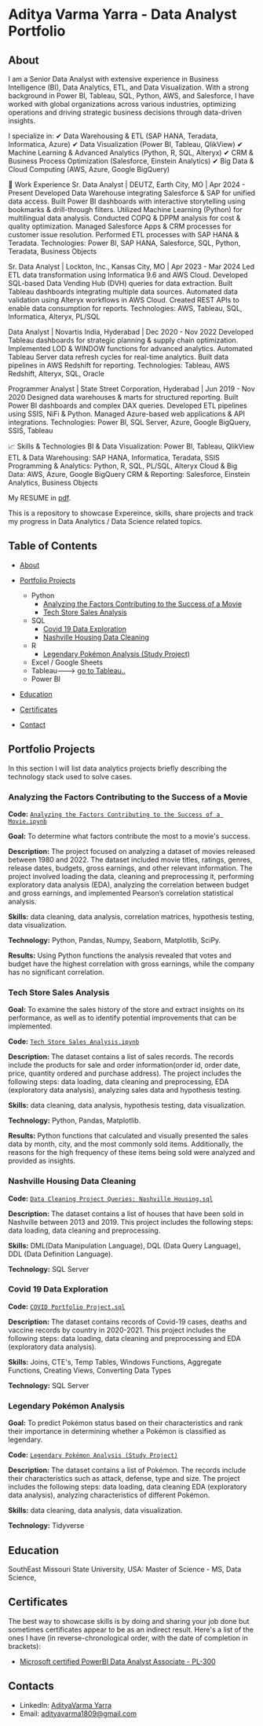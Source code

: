 # Aditya Varma Yarra - Data Analyst Portfolio
## About
I am a Senior Data Analyst with extensive experience in Business Intelligence (BI), Data Analytics, ETL, and Data Visualization. With a strong background in Power BI, Tableau, SQL, Python, AWS, and Salesforce, I have worked with global organizations across various industries, optimizing operations and driving strategic business decisions through data-driven insights.

I specialize in:
✔ Data Warehousing & ETL (SAP HANA, Teradata, Informatica, Azure)
✔ Data Visualization (Power BI, Tableau, QlikView)
✔ Machine Learning & Advanced Analytics (Python, R, SQL, Alteryx)
✔ CRM & Business Process Optimization (Salesforce, Einstein Analytics)
✔ Big Data & Cloud Computing (AWS, Azure, Google BigQuery)

💼 Work Experience
Sr. Data Analyst | DEUTZ, Earth City, MO | Apr 2024 - Present
Developed Data Warehouse integrating Salesforce & SAP for unified data access.
Built Power BI dashboards with interactive storytelling using bookmarks & drill-through filters.
Utilized Machine Learning (Python) for multilingual data analysis.
Conducted COPQ & DPPM analysis for cost & quality optimization.
Managed Salesforce Apps & CRM processes for customer issue resolution.
Performed ETL processes with SAP HANA & Teradata.
Technologies: Power BI, SAP HANA, Salesforce, SQL, Python, Teradata, Business Objects

Sr. Data Analyst | Lockton, Inc., Kansas City, MO | Apr 2023 - Mar 2024
Led ETL data transformation using Informatica 9.6 and AWS Cloud.
Developed SQL-based Data Vending Hub (DVH) queries for data extraction.
Built Tableau dashboards integrating multiple data sources.
Automated data validation using Alteryx workflows in AWS Cloud.
Created REST APIs to enable data consumption for reports.
Technologies: AWS, Tableau, SQL, Informatica, Alteryx, PL/SQL

Data Analyst | Novartis India, Hyderabad | Dec 2020 - Nov 2022
Developed Tableau dashboards for strategic planning & supply chain optimization.
Implemented LOD & WINDOW functions for advanced analytics.
Automated Tableau Server data refresh cycles for real-time analytics.
Built data pipelines in AWS Redshift for reporting.
Technologies: Tableau, AWS Redshift, Alteryx, SQL, Oracle

Programmer Analyst | State Street Corporation, Hyderabad | Jun 2019 - Nov 2020
Designed data warehouses & marts for structured reporting.
Built Power BI dashboards and complex DAX queries.
Developed ETL pipelines using SSIS, NiFi & Python.
Managed Azure-based web applications & API integrations.
Technologies: Power BI, SQL Server, Azure, Google BigQuery, SSIS, Tableau

📈 Skills & Technologies
BI & Data Visualization: Power BI, Tableau, QlikView
ETL & Data Warehousing: SAP HANA, Informatica, Teradata, SSIS
Programming & Analytics: Python, R, SQL, PL/SQL, Alteryx
Cloud & Big Data: AWS, Azure, Google BigQuery
CRM & Reporting: Salesforce, Einstein Analytics, Business Objects

My RESUME in [pdf](https://github.com/adityavarma1809/Data-Analyst-Portfolio/blob/main/Aditya%20varma%20Yarra-%20Data%20Analyst.pdf).

This is a repository to showcase Expereince, skills, share projects and track my progress in Data Analytics / Data Science related topics.

## Table of Contents
- [About](https://github.com/tiannaparris/Data-Analysis-Portfolio/blob/main/README.md#about)
- [Portfolio Projects](https://github.com/tiannaparris/Data-Analysis-Portfolio/blob/main/README.md#portfolio-projects)
  - Python
    - [Analyzing the Factors Contributing to the Success of a Movie](https://github.com/adityavarma1809/Projects/blob/main/Analyzing%20the%20Factors%20Contributing%20to%20the%20Success%20of%20a%20Movie.ipynb)
    - [Tech Store Sales Analysis](https://github.com/adityavarma1809/Projects/blob/main/Tech%20Store%20Sales%20Analysis.ipynb)  
  - SQL
    - [Covid 19 Data Exploration](https://github.com/adityavarma1809/Projects/blob/main/COVID%20Portfolio%20Project.sql)
    - [Nashville Housing Data Cleaning](https://github.com/adityavarma1809/Projects/blob/main/Data%20Cleaning%20Project%20Queries_%20Nashville%20Housing.sql)
  - R
    - [Legendary Pokémon Analysis (Study Project)](https://github.com/adityavarma1809/Projects/blob/main/Legendary%20Pok%C3%A9mon%20Analysis.ipynb)
  - Excel / Google Sheets
  - Tableau---> [go to Tableau..](https://github.com/adityavarma1809/Projects/blob/main/Lego%20Analysis.ipynb)
  - Power BI
  


- [Education](https://github.com/adityavarma1809/Data-Analyst-Portfolio/blob/main/README.md#education)  
- [Certificates](https://github.com/adityavarma1809/Data-Analyst-Portfolio/blob/main/README.md#certificates)
- [Contact](https://github.com/adityavarma1809/Data-Analyst-Portfolio/blob/main/README.md#contacts)
## Portfolio Projects
In this section I will list data analytics projects briefly describing the technology stack used to solve cases.

### Analyzing the Factors Contributing to the Success of a Movie
**Code:** [`Analyzing the Factors Contributing to the Success of a Movie.ipynb`](https://github.com/adityavarma1809/Projects/blob/main/Analyzing%20the%20Factors%20Contributing%20to%20the%20Success%20of%20a%20Movie.ipynb)

**Goal:** To determine what factors contribute the most to a movie's success.

**Description:** The project focused on analyzing a dataset of movies released between 1980 and 2022. The dataset included movie titles, ratings, genres, release dates, budgets, gross earnings, and other relevant information. The project involved loading the data, cleaning and preprocessing it, performing exploratory data analysis (EDA), analyzing the correlation between budget and gross earnings, and implemented Pearson’s correlation statistical analysis.

**Skills:** data cleaning, data analysis, correlation matrices, hypothesis testing, data visualization.

**Technology:** Python, Pandas, Numpy, Seaborn, Matplotlib, SciPy.

**Results:** Using Python functions the analysis revealed that votes and budget have the highest correlation with gross earnings, while the company has no significant correlation.

### Tech Store Sales Analysis

**Goal:** To examine the sales history of the store and extract insights on its performance, as well as to identify potential improvements that can be implemented.

**Code:** [`Tech Store Sales Analysis.ipynb`](https://github.com/tiannaparris/PortfolioProjects/blob/main/Tech%20Store%20Sales%20Analysis.ipynb)

**Description:** The dataset contains a list of sales records.  The records include the products for sale and order information(order id, order date, price, quantity ordered and purchase address). The project includes the following steps: data loading, data cleaning and preprocessing, EDA (exploratory data analysis), analyzing sales data and hypothesis testing.

**Skills:** data cleaning, data analysis, hypothesis testing, data visualization.

**Technology:** Python, Pandas, Matplotlib.

**Results:** Python functions that calculated and visually presented the sales data by month, city, and the most commonly sold items. Additionally, the reasons for the high frequency of these items being sold were analyzed and provided as insights.



### Nashville Housing Data Cleaning
**Code:** [`Data Cleaning Project Queries: Nashville Housing.sql`](https://github.com/adityavarma1809/Projects/blob/main/Data%20Cleaning%20Project%20Queries_%20Nashville%20Housing.sql)

**Description:** The dataset contains a list of houses that have been sold in Nashville between 2013 and 2019. This project includes the following steps: data loading, data cleaning and preprocessing.


**Skills:** DML(Data Manipulation Language), DQL (Data Query Language), DDL (Data Definition Language).

**Technology:** SQL Server


### Covid 19 Data Exploration
**Code:** [`COVID Portfolio Project.sql`](https://github.com/adityavarma1809/Projects/blob/main/COVID%20Portfolio%20Project.sql)

**Description:** The dataset contains records of Covid-19 cases, deaths and vaccine records by country in 2020-2021. This project includes the following steps: data loading, data cleaning and preprocessing and EDA (exploratory data analysis).

**Skills:** Joins, CTE's, Temp Tables, Windows Functions, Aggregate Functions, Creating Views, Converting Data Types

**Technology:** SQL Server



### Legendary Pokémon Analysis

**Goal:** To predict Pokémon status based on their characteristics and rank their importance in determining whether a Pokémon is classified as legendary.

**Code:** [`Legendary Pokémon Analysis (Study Project)`](https://github.com/adityavarma1809/Projects/blob/main/Legendary%20Pok%C3%A9mon%20Analysis.ipynb)

**Description:** The dataset contains a list of  Pokémon.  The records include their characteristics such as attack, defense, type and size. The project includes the following steps: data loading, data cleaning EDA (exploratory data analysis), analyzing characteristics of different Pokémon.

**Skills:** data cleaning, data analysis, data visualization.

**Technology:** Tidyverse 



## Education
SouthEast Missouri State University, USA: 
Master of Science - MS, Data Science,


## Certificates
The best way to showcase skills is by doing and sharing your job done but sometimes certificates appear to be as an indirect result. Here's a list of the ones I have (in reverse-chronological order, with the date of completion in brackets):
- [Microsoft certified PowerBI Data Analyst Associate - PL-300](https://learn.microsoft.com/en-us/users/adityavarmayarra-6358/credentials/9334bd924655e18d) 

## Contacts
- LinkedIn: [AdityaVarma Yarra](https://www.linkedin.com/in/adityavarma1809/)
- Email: adityavarma1809@gmail.com
